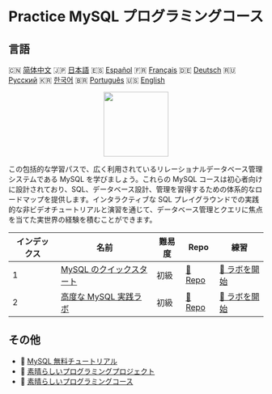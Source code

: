 # Practice MySQL プログラミングコース

## 言語

🇨🇳 [简体中文](README_zh.md) 🇯🇵 [日本語](README_ja.md) 🇪🇸 [Español](README_es.md) 🇫🇷 [Français](README_fr.md) 🇩🇪 [Deutsch](README_de.md) 🇷🇺 [Русский](README_ru.md) 🇰🇷 [한국어](README_ko.md) 🇧🇷 [Português](README_pt.md) 🇺🇸 [English](README.md) 

<div align="center">
<img width="128px" src="https://file.labex.io/path/3JJy1bOBmUoZ.png">
</div>

この包括的な学習パスで、広く利用されているリレーショナルデータベース管理システムである MySQL を学びましょう。これらの MySQL コースは初心者向けに設計されており、SQL、データベース設計、管理を習得するための体系的なロードマップを提供します。インタラクティブな SQL プレイグラウンドでの実践的な非ビデオチュートリアルと演習を通じて、データベース管理とクエリに焦点を当てた実世界の経験を積むことができます。

|   インデックス | 名前                                                                               | 難易度   | Repo                                                                   | 練習                                                                       |
|----------------|------------------------------------------------------------------------------------|----------|------------------------------------------------------------------------|----------------------------------------------------------------------------|
|              1 | [MySQL のクイックスタート](https://labex.io/ja/courses/quick-start-with-mysql)     | 初級     | [🔗 Repo](https://github.com/labex-labs/quick-start-with-mysql)        | [🚀 ラボを開始](https://labex.io/ja/courses/quick-start-with-mysql)        |
|              2 | [高度な MySQL 実践ラボ](https://labex.io/ja/courses/advanced-mysql-practical-labs) | 初級     | [🔗 Repo](https://github.com/labex-labs/advanced-mysql-practical-labs) | [🚀 ラボを開始](https://labex.io/ja/courses/advanced-mysql-practical-labs) |

## その他

- 🔗 [MySQL 無料チュートリアル](https://github.com/labex-labs/mysql-free-tutorials)
- 🔗 [素晴らしいプログラミングプロジェクト](https://github.com/labex-labs/awesome-programming-projects)
- 🔗 [素晴らしいプログラミングコース](https://github.com/labex-labs/awesome-programming-courses)

